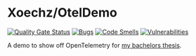 # Xoechz/OtelDemo

[![Quality Gate Status](https://sonarcloud.io/api/project_badges/measure?project=Xoechz_OtelDemo&metric=alert_status)](https://sonarcloud.io/summary/new_code?id=Xoechz_OtelDemo)
[![Bugs](https://sonarcloud.io/api/project_badges/measure?project=Xoechz_OtelDemo&metric=bugs)](https://sonarcloud.io/summary/new_code?id=Xoechz_OtelDemo)
[![Code Smells](https://sonarcloud.io/api/project_badges/measure?project=Xoechz_OtelDemo&metric=code_smells)](https://sonarcloud.io/summary/new_code?id=Xoechz_OtelDemo)
[![Vulnerabilities](https://sonarcloud.io/api/project_badges/measure?project=Xoechz_OtelDemo&metric=vulnerabilities)](https://sonarcloud.io/summary/new_code?id=Xoechz_OtelDemo)

A demo to show off OpenTelemetry for [my bachelors thesis](https://github.com/Xoechz/DITO).
